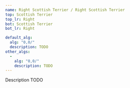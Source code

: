```yaml
---
name: Right Scottish Terrier / Right Scottish Terrier
top: Scottish Terrier
top_lr: Right
bot: Scottish Terrier
bot_lr: Right

default_alg:
  alg: "0,0/"
  description: TODO
other_algs:
  -
    alg: "0,0/"
    description: TODO
---
```


Description TODO

